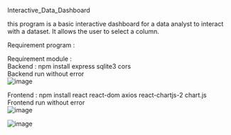 Interactive_Data_Dashboard

this program is a basic interactive dashboard for a data analyst to interact with a dataset. It allows the user to select a column.<br>

Requirement program :<br>

Requirement module :<br>
Backend : npm install express sqlite3 cors <br>
Backend run without error<br>
![image](https://github.com/user-attachments/assets/f39cb58a-1e68-43b8-9edc-7aa50d0085dc) <br>


Frontend : npm install react react-dom axios react-chartjs-2 chart.js <br>
Frontend run without error<br>
![image](https://github.com/user-attachments/assets/711c9e2c-2081-4c61-b550-fd19959723c9) <br>




![image](https://github.com/user-attachments/assets/1c4ed7a6-59ed-4c76-9233-d32e7d5b6f07)



